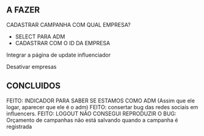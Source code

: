 ## A FAZER

CADASTRAR CAMPANHA COM QUAL EMPRESA?

- SELECT PARA ADM
- CADASTRAR COM O ID DA EMPRESA

Integrar a página de update influenciador

Desativar empresas

## CONCLUIDOS

FEITO: INDICADOR PARA SABER SE ESTAMOS COMO ADM (Assim que ele logar, aparecer que ele é o adm)
FEITO: consertar bug das redes sociais em influencers.
FEITO: LOGOUT
NÃO CONSEGUI REPRODUZIR O BUG: Orçamento de campanhas não está salvando quando a campanha é registrada
